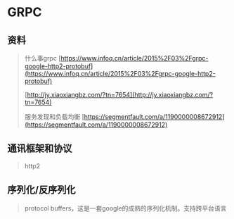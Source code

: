 # GRPC

## 资料

> 什么事grpc [https://www.infoq.cn/article/2015%2F03%2Fgrpc-google-http2-protobuf](https://www.infoq.cn/article/2015%2F03%2Fgrpc-google-http2-protobuf)
>
> [http://jy.xiaoxiangbz.com/?tn=7654](http://jy.xiaoxiangbz.com/?tn=7654)
>
> 服务发现和负载均衡 [https://segmentfault.com/a/1190000008672912](https://segmentfault.com/a/1190000008672912)

## 通讯框架和协议

> http2

## 序列化/反序列化

> protocol buffers，这是一套google的成熟的序列化机制。支持跨平台语言



